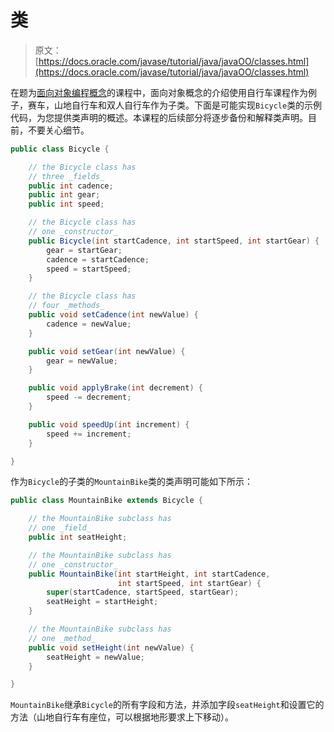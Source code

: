 # 类

> 原文： [https://docs.oracle.com/javase/tutorial/java/javaOO/classes.html](https://docs.oracle.com/javase/tutorial/java/javaOO/classes.html)

在题为[面向对象编程概念](../../java/concepts/index.html)的课程中，面向对象概念的介绍使用自行车课程作为例子，赛车，山地自行车和双人自行车作为子类。下面是可能实现`Bicycle`类的示例代码，为您提供类声明的概述。本课程的后续部分将逐步备份和解释类声明。目前，不要关心细节。

```java
public class Bicycle {

    // the Bicycle class has
    // three _fields_
    public int cadence;
    public int gear;
    public int speed;

    // the Bicycle class has
    // one _constructor_
    public Bicycle(int startCadence, int startSpeed, int startGear) {
        gear = startGear;
        cadence = startCadence;
        speed = startSpeed;
    }

    // the Bicycle class has
    // four _methods_
    public void setCadence(int newValue) {
        cadence = newValue;
    }

    public void setGear(int newValue) {
        gear = newValue;
    }

    public void applyBrake(int decrement) {
        speed -= decrement;
    }

    public void speedUp(int increment) {
        speed += increment;
    }

}

```

作为`Bicycle`的子类的`MountainBike`类的类声明可能如下所示：

```java
public class MountainBike extends Bicycle {

    // the MountainBike subclass has
    // one _field_
    public int seatHeight;

    // the MountainBike subclass has
    // one _constructor_
    public MountainBike(int startHeight, int startCadence,
                        int startSpeed, int startGear) {
        super(startCadence, startSpeed, startGear);
        seatHeight = startHeight;
    }   

    // the MountainBike subclass has
    // one _method_
    public void setHeight(int newValue) {
        seatHeight = newValue;
    }   

}

```

`MountainBike`继承`Bicycle`的所有字段和方法，并添加字段`seatHeight`和设置它的方法（山地自行车有座位，可以根据地形要求上下移动）。
